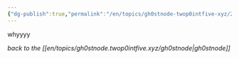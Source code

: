 ```yaml
---
{"dg-publish":true,"permalink":"/en/topics/gh0stnode-twop0intfive-xyz/2024-10-02-whyyyy/","title":"Why are posts not posting when I tell them to post?","created":"2024-10-13T16:32:48.026-04:00","updated":"2024-10-13T16:38:53.198-04:00"}
---
```



whyyyy



*back to the [[en/topics/gh0stnode.twop0intfive.xyz/gh0stnode\|gh0stnode]]*